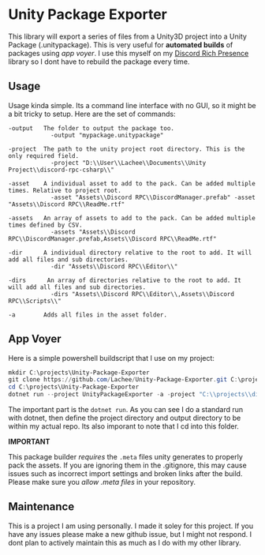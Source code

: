 # Unity Package Exporter
This library will export a series of files from a Unity3D project into a Unity Package (.unitypackage). This is very useful for **automated builds** of packages using _app voyer_. I use this myself on my [Discord Rich Presence](https://github.com/Lachee/discord-rpc-csharp) library so I dont have to rebuild the package every time.

## Usage
Usage kinda simple. Its a command line interface with no GUI, so it might be a bit tricky to setup.
Here are the set of commands:
```
-output   The folder to output the package too.
            -output "mypackage.unitypackage"
            
-project  The path to the unity project root directory. This is the only required field.
            -project "D:\\User\\Lachee\\Documents\\Unity Project\\discord-rpc-csharp\\"
            
-asset    A individual asset to add to the pack. Can be added multiple times. Relative to project root.
            -asset "Assets\\Discord RPC\\DiscordManager.prefab" -asset "Assets\\Discord RPC\\ReadMe.rtf"
            
-assets   An array of assets to add to the pack. Can be added multiple times defined by CSV.
            -assets "Assets\\Discord RPC\\DiscordManager.prefab,Assets\\Discord RPC\\ReadMe.rtf"
            
-dir      A individual directory relative to the root to add. It will add all files and sub directories.
            -dir "Assets\\Discord RPC\\Editor\\"
            
-dirs      An array of directories relative to the root to add. It will add all files and sub directories.
            -dirs "Assets\\Discord RPC\\Editor\\,Assets\\Discord RPC\\Scripts\\"
            
-a        Adds all files in the asset folder.
```

## App Voyer
Here is a simple powershell buildscript that I use on my project:
```ps1
mkdir C:\projects\Unity-Package-Exporter
git clone https://github.com/Lachee/Unity-Package-Exporter.git C:\projects\Unity-Package-Exporter
cd C:\projects\Unity-Package-Exporter
dotnet run --project UnityPackageExporter -a -project "C:\\projects\\discord-rpc-csharp\\Unity Example\\" -output "C:\\projects\\discord-rpc-csharp\\DiscordRPC_Unity_Built.unitypackage"
```

The important part is the `dotnet run`. As you can see I do a standard run with dotnet, then define the project directory and output directory to be within my actual repo. Its also imporant to note that I cd into this folder.

**IMPORTANT**

This package builder _requires_ the `.meta` files unity generates to properly pack the assets. If you are ignoring them in the .gitignore, this may cause issues such as incorrect import settings and broken links after the build. Please make sure you _allow .meta files_ in your repository.

## Maintenance
This is a project I am using personally. I made it soley for this project. If you have any issues please make a new github issue, but I might not respond. I dont plan to actively maintain this as much as I do with my other library.
